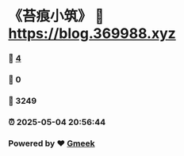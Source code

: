 # 《苔痕小筑》 :link: https://blog.369988.xyz 
### :page_facing_up: [4](https://blog.369988.xyz/tag.html) 
### :speech_balloon: 0 
### :hibiscus: 3249 
### :alarm_clock: 2025-05-04 20:56:44 
### Powered by :heart: [Gmeek](https://github.com/Meekdai/Gmeek)
